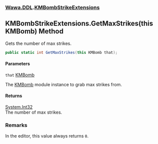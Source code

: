 ### [Wawa.DDL](Wawa.DDL.md 'Wawa.DDL').[KMBombStrikeExtensions](KMBombStrikeExtensions.md 'Wawa.DDL.KMBombStrikeExtensions')

## KMBombStrikeExtensions.GetMaxStrikes(this KMBomb) Method

Gets the number of max strikes.

```csharp
public static int GetMaxStrikes(this KMBomb that);
```
#### Parameters

<a name='Wawa.DDL.KMBombStrikeExtensions.GetMaxStrikes(thisKMBomb).that'></a>

`that` [KMBomb](https://docs.microsoft.com/en-us/dotnet/api/KMBomb 'KMBomb')

The [KMBomb](https://docs.microsoft.com/en-us/dotnet/api/KMBomb 'KMBomb') module instance to grab max strikes from.

#### Returns
[System.Int32](https://docs.microsoft.com/en-us/dotnet/api/System.Int32 'System.Int32')  
The number of max strikes.

### Remarks
  
In the editor, this value always returns `0`.